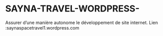 # SAYNA-TRAVEL-WORDPRESS-
Assurer d’une manière autonome le développement de site internet.
Lien :saynaspacetravel1.wordpress.com
